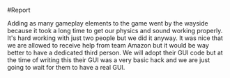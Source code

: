 #Report

Adding as many gameplay elements to the game went by the wayside because it took a long time to get our physics and sound working properly. It's hard working with just two people but we did it anyway. It was nice that we are allowed to receive help from team Amazon but it would be way better to have a dedicated third person. We will adopt their GUI code but at the time of writing this their GUI was a very basic hack and we are just going to wait for them to have a real GUI.
